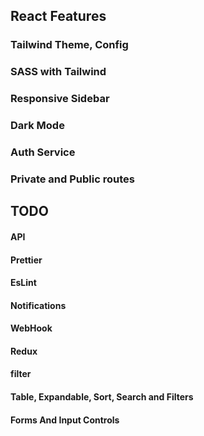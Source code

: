 ## React Features 

### Tailwind Theme, Config
### SASS with Tailwind
### Responsive Sidebar
### Dark Mode
### Auth Service
### Private and Public routes

## TODO
#### API 
#### Prettier
#### EsLint
#### Notifications
#### WebHook
#### Redux
#### filter 
#### Table, Expandable, Sort, Search and Filters
#### Forms And Input Controls  

